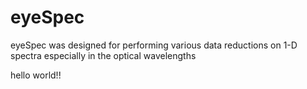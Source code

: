 eyeSpec
=======

eyeSpec was designed for performing various data reductions on 1-D spectra especially in the optical wavelengths


hello world!!
